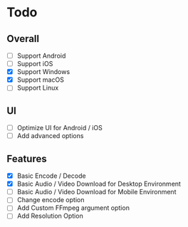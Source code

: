 # Todo

## Overall

- [ ] Support Android
- [ ] Support iOS
- [x] Support Windows
- [x] Support macOS
- [ ] Support Linux

## UI

- [ ] Optimize UI for Android / iOS
- [ ] Add advanced options

## Features

- [x] Basic Encode / Decode
- [x] Basic Audio / Video Download for Desktop Environment
- [ ] Basic Audio / Video Download for Mobile Environment
- [ ] Change encode option
- [ ] Add Custom FFmpeg argument option
- [ ] Add Resolution Option
